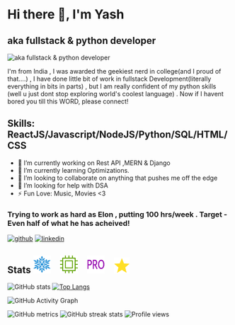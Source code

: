 # Hi there 👋, I'm Yash
## aka fullstack & python developer
![aka fullstack & python developer](https://pbs.twimg.com/profile_banners/969557557680525312/1614800484/1080x360)

I'm from India , I was awarded the geekiest nerd in college(and I proud of that....) , I have done little bit of work in fullstack Development(literally everything in bits in parts) , but I am really confident of my python skills (well u just dont stop exploring world's coolest language) . Now if I havent bored you till this WORD, please connect!


## Skills: ReactJS/Javascript/NodeJS/Python/SQL/HTML/CSS

- 🔭 I’m currently working on Rest API ,MERN & Django
- 🌱 I’m currently learning Optimizations.
- 👯 I’m looking to collaborate on anything that pushes me off the edge 
- 🤔 I’m looking for help with DSA
- ⚡ Fun Love: Music, Movies <3 

### Trying to work as hard as Elon , putting 100 hrs/week . Target - Even half of what he has acheived!

[<img src='https://cdn.jsdelivr.net/npm/simple-icons@3.0.1/icons/github.svg' alt='github' height='40'>](https://github.com/bhole-yash)  [<img src='https://cdn.jsdelivr.net/npm/simple-icons@3.0.1/icons/linkedin.svg' alt='linkedin' height='40'>](https://www.linkedin.com/in/https://www.linkedin.com/in/yash-bhole-075889148//)  


## Stats                                                                                                               <a href='https://archiveprogram.github.com/'><img src='https://raw.githubusercontent.com/acervenky/animated-github-badges/master/assets/acbadge.gif' width='40' height='40'></a> <a href='https://docs.github.com/en/developers'><img src='https://raw.githubusercontent.com/acervenky/animated-github-badges/master/assets/devbadge.gif' width='40' height='40'></a> <a href='https://github.com/pricing'><img src='https://raw.githubusercontent.com/acervenky/animated-github-badges/master/assets/pro.gif' width='40' height='40'></a> <a href='https://stars.github.com/'><img src='https://raw.githubusercontent.com/acervenky/animated-github-badges/master/assets/starbadge.gif' width='35' height='35'></a> 



  ![GitHub stats](https://github-readme-stats.vercel.app/api?username=bhole-yash&show_icons=true)       [![Top Langs](https://github-readme-stats.vercel.app/api/top-langs/?username=bhole-yash)](https://github.com/anuraghazra/github-readme-stats) 

![GitHub Activity Graph](https://activity-graph.herokuapp.com/graph?username=bhole-yash)  

![GitHub metrics](https://metrics.lecoq.io/bhole-yash)  ![GitHub streak stats](https://github-readme-streak-stats.herokuapp.com/?user=bhole-yash)   ![Profile views](https://gpvc.arturio.dev/bhole-yash)  


